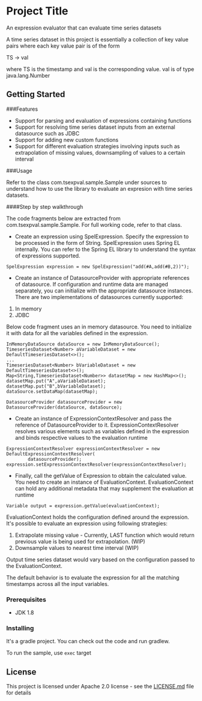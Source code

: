 # Project Title

An expression evaluator that can evaluate time series datasets

A time series dataset in this project is essentially a collection of key value pairs where each key value pair 
is of the form

TS -> val

where TS is the timestamp and val is the corresponding value. val is of type java.lang.Number

## Getting Started

###Features
* Support for parsing and evaluation of expressions containing functions
* Support for resolving time series dataset inputs from an external datasource such as JDBC
* Support for adding new custom functions
* Support for different evaluation strategies involving inputs such as extrapolation of missing values, 
downsampling of values to a certain interval 

###Usage

Refer to the class com.tsexpval.sample.Sample under sources to understand how to use the library to evaluate an
expresion with time series datasets.

####Step by step walkthrough

The code fragments below are extracted from com.tsexpval.sample.Sample. For full working code, refer to that class.


* Create an expression using SpelExpression. Specify the expression to be processed in the form of String.
SpelExpression uses Spring EL internally. You can refer to the Spring EL library to understand the syntax of expressions supported.

````
SpelExpression expression = new SpelExpression("add(#A,add(#B,2))");

````
* Create an instance of DatasourceProvider with appropriate references of datasource. If configuration and runtime data are managed separately, you can
initialize with the appropriate datasource instances. There are two implementations of datasources currently supported:
1. In memory
2. JDBC

Below code fragment uses an in memory datasource. You need to initialize it with data for all the variables defined in the expression.

````
InMemoryDataSource dataSource = new InMemoryDataSource();
TimeseriesDataset<Number> aVariableDataset = new DefaultTimeseriesDataset<>();
...
TimeseriesDataset<Number> bVariableDataset = new DefaultTimeseriesDataset<>();
Map<String,TimeseriesDataset<Number>> datasetMap = new HashMap<>();
datasetMap.put("A",aVariableDataset);
datasetMap.put("B",bVariableDataset);
dataSource.setDataMap(datasetMap);

DatasourceProvider datasourceProvider = new DatasourceProvider(dataSource, dataSource); 

````
* Create an instance of ExpressionContextResolver and pass the reference of DatasourceProvider to it.
ExpressionContextResolver resolves various elements such as variables defined in the expression and binds respective 
values to the evaluation runtime

````
ExpressionContextResolver expressionContextResolver = new DefaultExpressionContextResolver(
        datasourceProvider);
expression.setExpressionContextResolver(expressionContextResolver);

````

* Finally, call the getValue of Expression to obtain the calculated value. You need to create an instance 
of EvaluationContext. EvaluationContext can hold any additional metadata that may supplement the evaluation at runtime

````
Variable output = expression.getValue(evaluationContext);

````
EvaluationContext holds the configuration defined around the expression. It's possible to evaluate an expression using following strategies:
1. Extrapolate missing value - Currently, LAST function which would return previous value is being used for extrapolation. (WIP)
2. Downsample values to nearest time interval (WIP)

Output time series dataset would vary based on the configuration passed to the EvaluationContext. 

The default behavior is to evaluate the expression for all the matching timestamps across all the input variables.


### Prerequisites

* JDK 1.8

### Installing

It's a gradle project. You can check out the code and run gradlew.

To run the sample, use ```exec``` target


## License

This project is licensed under Apache 2.0 license - see the [LICENSE.md](LICENSE.md) file for details


